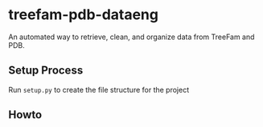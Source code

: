# treefam-pdb-dataeng
An automated way to retrieve, clean, and organize data from TreeFam and PDB.

## Setup Process
Run `setup.py` to create the file structure for the project 

## Howto